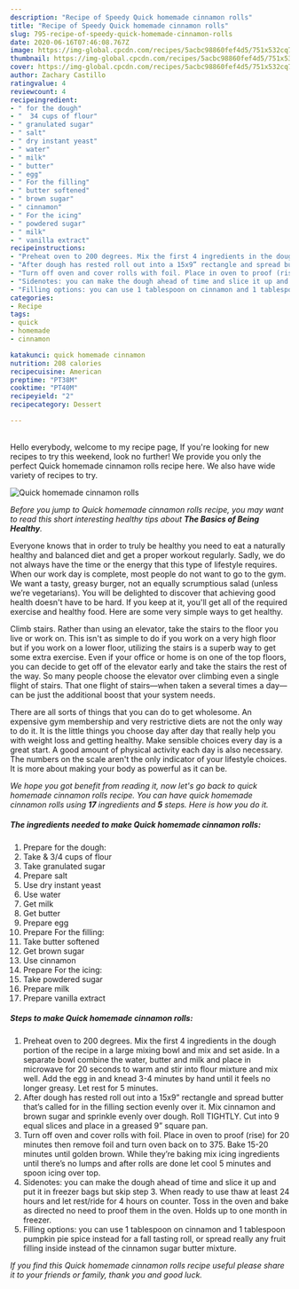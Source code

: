 ```yaml
---
description: "Recipe of Speedy Quick homemade cinnamon rolls"
title: "Recipe of Speedy Quick homemade cinnamon rolls"
slug: 795-recipe-of-speedy-quick-homemade-cinnamon-rolls
date: 2020-06-16T07:46:08.767Z
image: https://img-global.cpcdn.com/recipes/5acbc98860fef4d5/751x532cq70/quick-homemade-cinnamon-rolls-recipe-main-photo.jpg
thumbnail: https://img-global.cpcdn.com/recipes/5acbc98860fef4d5/751x532cq70/quick-homemade-cinnamon-rolls-recipe-main-photo.jpg
cover: https://img-global.cpcdn.com/recipes/5acbc98860fef4d5/751x532cq70/quick-homemade-cinnamon-rolls-recipe-main-photo.jpg
author: Zachary Castillo
ratingvalue: 4
reviewcount: 4
recipeingredient:
- " for the dough"
- "  34 cups of flour"
- " granulated sugar"
- " salt"
- " dry instant yeast"
- " water"
- " milk"
- " butter"
- " egg"
- " For the filling"
- " butter softened"
- " brown sugar"
- " cinnamon"
- " For the icing"
- " powdered sugar"
- " milk"
- " vanilla extract"
recipeinstructions:
- "Preheat oven to 200 degrees. Mix the first 4 ingredients in the dough portion of the recipe in a large mixing bowl and mix and set aside. In a separate bowl combine the water, butter and milk and place in microwave for 20 seconds to warm and stir into flour mixture and mix well. Add the egg in and knead 3-4 minutes by hand until it feels no longer greasy. Let rest for 5 minutes."
- "After dough has rested roll out into a 15x9” rectangle and spread butter that’s called for in the filling section evenly over it. Mix cinnamon and brown sugar and sprinkle evenly over dough. Roll TIGHTLY. Cut into 9 equal slices and place in a greased 9” square pan."
- "Turn off oven and cover rolls with foil. Place in oven to proof (rise) for 20 minutes then remove foil and turn oven back on to 375. Bake 15-20 minutes until golden brown. While they’re baking mix icing ingredients until there’s no lumps and after rolls are done let cool 5 minutes and spoon icing over top."
- "Sidenotes: you can make the dough ahead of time and slice it up and put it in freezer bags but skip step 3. When ready to use thaw at least 24 hours and let rest/ride for 4 hours on counter. Toss in the oven and bake as directed no need to proof them in the oven. Holds up to one month in freezer."
- "Filling options: you can use 1 tablespoon on cinnamon and 1 tablespoon pumpkin pie spice instead for a fall tasting roll, or spread really any fruit filling inside instead of the cinnamon sugar butter mixture."
categories:
- Recipe
tags:
- quick
- homemade
- cinnamon

katakunci: quick homemade cinnamon 
nutrition: 208 calories
recipecuisine: American
preptime: "PT38M"
cooktime: "PT40M"
recipeyield: "2"
recipecategory: Dessert

---
```

<br>
Hello everybody, welcome to my recipe page, If you're looking for new recipes to try this weekend, look no further! We provide you only the perfect Quick homemade cinnamon rolls recipe here. We also have wide variety of recipes to try.
<br>


![Quick homemade cinnamon rolls](https://img-global.cpcdn.com/recipes/5acbc98860fef4d5/751x532cq70/quick-homemade-cinnamon-rolls-recipe-main-photo.jpg)

<i>Before you jump to Quick homemade cinnamon rolls recipe, you may want to read this short interesting healthy tips about <strong>The Basics of Being Healthy</strong>.</i>

Everyone knows that in order to truly be healthy you need to eat a naturally healthy and balanced diet and get a proper workout regularly. Sadly, we do not always have the time or the energy that this type of lifestyle requires. When our work day is complete, most people do not want to go to the gym. We want a tasty, greasy burger, not an equally scrumptious salad (unless we’re vegetarians). You will be delighted to discover that achieving good health doesn't have to be hard. If you keep at it, you'll get all of the required exercise and healthy food. Here are some very simple ways to get healthy.

Climb stairs. Rather than using an elevator, take the stairs to the floor you live or work on. This isn't as simple to do if you work on a very high floor but if you work on a lower floor, utilizing the stairs is a superb way to get some extra exercise. Even if your office or home is on one of the top floors, you can decide to get off of the elevator early and take the stairs the rest of the way. So many people choose the elevator over climbing even a single flight of stairs. That one flight of stairs—when taken a several times a day—can be just the additional boost that your system needs. 

There are all sorts of things that you can do to get wholesome. An expensive gym membership and very restrictive diets are not the only way to do it. It is the little things you choose day after day that really help you with weight loss and getting healthy. Make sensible choices every day is a great start. A good amount of physical activity each day is also necessary. The numbers on the scale aren't the only indicator of your lifestyle choices. It is more about making your body as powerful as it can be. 


<i>We hope you got benefit from reading it, now let's go back to quick homemade cinnamon rolls recipe. You can have quick homemade cinnamon rolls using <strong>17</strong> ingredients and <strong>5</strong> steps. Here is how you do it.
</i>

##### The ingredients needed to make Quick homemade cinnamon rolls:

1. Prepare  for the dough:
1. Take  &amp; 3/4 cups of flour
1. Take  granulated sugar
1. Prepare  salt
1. Use  dry instant yeast
1. Use  water
1. Get  milk
1. Get  butter
1. Prepare  egg
1. Prepare  For the filling:
1. Take  butter softened
1. Get  brown sugar
1. Use  cinnamon
1. Prepare  For the icing:
1. Take  powdered sugar
1. Prepare  milk
1. Prepare  vanilla extract


##### Steps to make Quick homemade cinnamon rolls:

1. Preheat oven to 200 degrees. Mix the first 4 ingredients in the dough portion of the recipe in a large mixing bowl and mix and set aside. In a separate bowl combine the water, butter and milk and place in microwave for 20 seconds to warm and stir into flour mixture and mix well. Add the egg in and knead 3-4 minutes by hand until it feels no longer greasy. Let rest for 5 minutes.
1. After dough has rested roll out into a 15x9” rectangle and spread butter that’s called for in the filling section evenly over it. Mix cinnamon and brown sugar and sprinkle evenly over dough. Roll TIGHTLY. Cut into 9 equal slices and place in a greased 9” square pan.
1. Turn off oven and cover rolls with foil. Place in oven to proof (rise) for 20 minutes then remove foil and turn oven back on to 375. Bake 15-20 minutes until golden brown. While they’re baking mix icing ingredients until there’s no lumps and after rolls are done let cool 5 minutes and spoon icing over top.
1. Sidenotes: you can make the dough ahead of time and slice it up and put it in freezer bags but skip step 3. When ready to use thaw at least 24 hours and let rest/ride for 4 hours on counter. Toss in the oven and bake as directed no need to proof them in the oven. Holds up to one month in freezer.
1. Filling options: you can use 1 tablespoon on cinnamon and 1 tablespoon pumpkin pie spice instead for a fall tasting roll, or spread really any fruit filling inside instead of the cinnamon sugar butter mixture.


<i>If you find this Quick homemade cinnamon rolls recipe useful please share it to your friends or family, thank you and good luck.</i>
